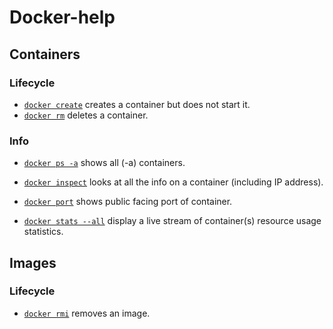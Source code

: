 # Docker-help  

## Containers  

### Lifecycle  

* [`docker create`](https://docs.docker.com/engine/reference/commandline/create) creates a container but does not start it.
* [`docker rm`](https://docs.docker.com/engine/reference/commandline/rm) deletes a container.


### Info  

* [`docker ps -a`](https://docs.docker.com/engine/reference/commandline/ps) shows all (-a) containers.
* [`docker inspect`](https://docs.docker.com/engine/reference/commandline/inspect) looks at all the info on a container (including IP address).
* [`docker port`](https://docs.docker.com/engine/reference/commandline/port) shows public facing port of container.


* [`docker stats --all`](https://docs.docker.com/engine/reference/commandline/stats) display a live stream of container(s) resource usage statistics.

## Images  

### Lifecycle  
* [`docker rmi`](https://docs.docker.com/engine/reference/commandline/rmi) removes an image.

